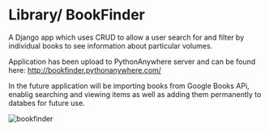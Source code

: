 # Library/ BookFinder
A Django app which uses CRUD to allow a user search for and filter by individual books to see information about particular volumes.

Application has been upload to PythonAnywhere server and can be found here: http://bookfinder.pythonanywhere.com/

In the future application will be importing books from Google Books APi, enablig searching and viewing items as well as adding them permanently to databes for future use. 

![bookfinder](https://user-images.githubusercontent.com/66517471/128509942-20baa5c3-ea95-4f12-a16d-3d597b30021d.png)

